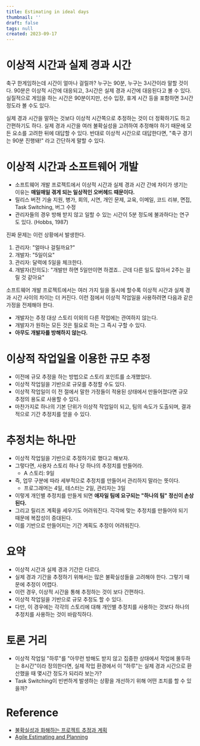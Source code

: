 ```yaml
---
title: Estimating in ideal days
thumbnail: ''
draft: false
tags: null
created: 2023-09-17
---
```


# 이상적 시간과 실제 경과 시간

축구 한게임하는데 시간이 얼마나 걸릴까? 누구는 90분, 누구는 3시간이라 말할 것이다. 90분은 이상적 시간에 대응되고, 3시간은 실제 경과 시간에 대응된다고 볼 수 있다. 실질적으로 게임을 하는 시간은 90분이지만, 선수 입장, 휴게 시간 등을 포함하면 3시간 정도라 볼 수도 있다.

실제 경과 시간을 말하는 것보다 이상적 시간쪽으로 추정하는 것이 더 정확하기도 하고 간편하기도 하다. 실제 경과 시간을 여러 불확실성을 고려하여 추정해야 하기 때문에 모든 요소를 고려한 뒤에 대답할 수 있다. 반대로 이상적 시간으로 대답한다면, "축구 경기는 90분 진행돼!" 라고 간단하게 말할 수 있다.

# 이상적 시간과 소프트웨어 개발

* 소프트웨어 개발 프로젝트에서 이상적 시간과 실제 경과 시간 간에 차이가 생기는 이유는 **매일매일 겪게 되는 일상적인 오버헤드 때문이다.**
* 릴리스 버전 기술 지원, 병가, 회의, 시연, 개인 문제, 교육, 이메일, 코드 리뷰, 면접, Task Switching, 버그 수정
* 관리자들의 경우 방해 받지 않고 일할 수 있는 시간이 5분 정도에 불과하다는 연구도 있다. (Hobbs, 1987)

진짜 문제는 이런 상황에서 발생한다.

1. 관리자: "얼마나 걸릴까요?"
1. 개발자: "5일이요"
1. 관리자: 달력에 5일을 체크한다.
1. 개발자(진의도): "개발만 하면 5일만이면 하겠죠.. 근데 다른 일도 많아서 2주는 걸릴 것 같아요"

소프트웨어 개발 프로젝트에서는 여러 가지 일을 동시에 할수록 이상적 시간과 실제 경과 시간 사이의 차이는 더 커진다. 이런 점에서 이상적 작업일을 사용하려면 다음과 같은 가정을 전제해야 한다.

* 개발자는 추정 대상 스토리 이외의 다른 작업에는 관여하지 않는다.
* 개발자가 원하는 모든 것은 필요로 하는 그 즉시 구할 수 있다.
* **아무도 개발자를 방해하지 않는다.**

# 이상적 작업일을 이용한 규모 추정

* 이전에 규모 추정을 하는 방법으로 스토리 포인트를 소개했었다.
* 이상적 작업일을 기반으로 규모를 추정할 수도 있다.
* 이상적 작업일이 이 전 절에서 말한 가정들이 적용된 상태에서 만들어졌다면 규모 추정의 용도로 사용할 수 있다.
* 마찬가지로 하나의 기본 단위가 이상적 작업일이 되고, 팀의 속도가 도출되며, 결과적으로 기간 추정치를 얻을 수 있다.

# 추정치는 하나만

* 이상적 작업일을 기반으로 추정하기로 했다고 해보자.
* 그렇다면, 사용자 스토리 하나 당 하나의 추정치를 만들어라.
  * A 스토리: 9일
* 즉, 업무 구분에 따라 세부적으로 추정치를 만들어서 관리하지 말라는 뜻이다.
  * 프로그래머는 4일, 테스터는 2일, 관리자는 3일
* 이렇게 개인별 추정치를 만들게 되면 **애자일 팀에 요구되는 "하나의 팀" 정신이 손상된다.**
* 그리고 릴리즈 계획을 세우기도 어려워진다. 각각에 맞는 추정치를 만들어야 되기 때문에 복잡성이 증대된다. 
* 이를 기반으로 만들어지는 기간 계획도 추정이 어려워진다.

# 요약

* 이상적 시간과 실제 경과 기간은 다르다.
* 실제 경과 기간을 추정하기 위해서는 많은 불확실성들을 고려해야 한다. 그렇기 때문에 추정이 어렵다.
* 이런 경우, 이상적 시간을 통해 추정하는 것이 보다 간편하다.
* 이상적 작업일을 기반으로 규모 추정도 할 수 있다.
* 다만, 이 경우에는 각각의 스토리에 대해 개인별 추정치를 사용하는 것보다 하나의 추정치를 사용하는 것이 바람직하다.

# 토론 거리

* 이상적 작업일 "하루"를 "아무런 방해도 받지 않고 집중한 상태에서 작업에 몰두하는 8시간"이라 정의한다면, 실제 작업 환경에서 이 "하루"는 실제 경과 시간으로 환산했을 때 몇시간 정도가 되리라 보는가?
* Task Switching이 빈번하게 발생하는 상황을 개선하기 위해 어떤 조치를 할 수 있을까?

# Reference

* [불확실성과 화해하는 프로젝트 추정과 계획](http://www.yes24.com/Product/Goods/3067853)
* [Agile Estimating and Planning](https://www.amazon.com/Agile-Estimating-Planning-Mike-Cohn/dp/0131479415)
